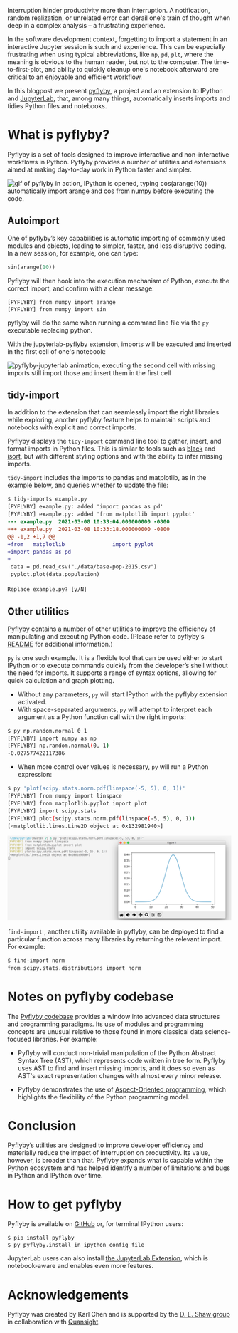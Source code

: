 <!--
.. title: Pyflyby: Improving Efficiency of Jupyter Interactive Sessions
.. slug: pyflyby-improving-efficiency-of-jupyter-interactive-sessions
.. date: 2021-08-13 10:00:00 UTC-00:00
.. author: Matthias Bussonnier, Aaron Meurer,
.. tags: Labs, Pyflyby, Deshaw
.. category:
.. link:
.. description:
.. type: text
-->

Interruption hinder productivity more than interruption. A notification, random
realization, or unrelated error can derail one's train of thought when deep in a
complex analysis – a frustrating experience.

In the software development context, forgetting to import a statement in an
interactive Jupyter session is such and experience. This can be especially
frustrating when using typical abbreviations, like `np`, `pd`, `plt`, where the
meaning is obvious to the human reader, but not to the computer. The
time-to-first-plot, and ability to quickly cleanup one's notebook afterward
are critical to an enjoyable and efficient workflow.

In this blogpost we present [pyflyby](https://github.com/deshaw/pyflyby), a
project and an extension to IPython and
[JupyterLab](https://github.com/deshaw/jupyterlab-pyflyby), that, among many
things, automatically inserts imports and tidies Python files and notebooks.

<!-- TEASER_END -->


# What is pyflyby?

Pyflyby is a set of tools designed to improve interactive and non-interactive
workflows in Python. Pyflyby provides a number of utilities and extensions aimed
at making day-to-day work in Python faster and simpler.

![gif of pyflyby in action, IPython is opened, typing cos(arange(10))
automatically import arange and cos from numpy before executing the
code.](/images/2021/08/pfb-autoimport.gif)

## Autoimport

One of pyflyby’s key capabilities is automatic importing of commonly used
modules and objects, leading to simpler, faster, and less disruptive coding. In
a new session, for example, one can type:

```python
sin(arange(10))
```

Pyflyby will then hook into the execution mechanism of Python, execute the
correct import, and confirm with a clear message:

```text
[PYFLYBY] from numpy import arange
[PYFLYBY] from numpy import sin
```

pyflyby will do the same when running a command line file via
the `py` executable replacing python.

With the jupyterlab-pyflyby extension, imports will be executed and inserted in
the first cell of one's notebook:


![pyflyby-jupyterlab animation, executing the second cell with missing imports
still import those and insert them in the first cell](/images/2021/08/jlpfb.gif)

## tidy-import

In addition to the extension that can seamlessly import the right libraries
while exploring, another pyflyby feature helps to maintain scripts and notebooks
with explicit and correct imports.

Pyflyby displays the `tidy-import` command line tool to gather, insert, and
format imports in Python files. This is similar to tools such as
[black](https://pypi.org/project/black/) and
[isort](https://pypi.org/project/isort/), but with different styling options and
with the ability to infer missing imports.


`tidy-import` includes the imports to pandas and matplotlib, as in the example
below, and queries whether to update the file:

```diff
$ tidy-imports example.py
[PYFLYBY] example.py: added 'import pandas as pd'
[PYFLYBY] example.py: added 'from matplotlib import pyplot'
--- example.py	2021-03-08 10:33:04.000000000 -0800
+++ example.py	2021-03-08 10:33:18.000000000 -0800
@@ -1,2 +1,7 @@
+from   matplotlib               import pyplot
+import pandas as pd
+
 data = pd.read_csv("./data/base-pop-2015.csv")
 pyplot.plot(data.population)

Replace example.py? [y/N]
```

## Other utilities

Pyflyby contains a number of other utilities to improve the efficiency of
manipulating and executing Python code. (Please refer to pyflyby's
[README](https://github.com/deshaw/pyflyby) for additional information.)

`py` is one such example. It is a flexible tool that can be used either to start
IPython or to execute commands quickly from the developer’s shell without the
need for imports. It supports a range of syntax options, allowing for quick
calculation and graph plotting.

 - Without any parameters, `py` will start IPython with the pyflyby extension
   activated.
 - With space-separated arguments, `py` will attempt to interpret each argument
   as a Python function call with the right imports:


```bash
$ py np.random.normal 0 1
[PYFLYBY] import numpy as np
[PYFLYBY] np.random.normal(0, 1)
-0.027577422117386
```

- When more control over values is necessary, `py` will run a Python expression:

```bash
$ py 'plot(scipy.stats.norm.pdf(linspace(-5, 5), 0, 1))'
[PYFLYBY] from numpy import linspace
[PYFLYBY] from matplotlib.pyplot import plot
[PYFLYBY] import scipy.stats
[PYFLYBY] plot(scipy.stats.norm.pdf(linspace(-5, 5), 0, 1))
[<matplotlib.lines.Line2D object at 0x132981940>]
```

![using pyflyby from bash to plot with matplotlib with above snippet, at matplotlib widow is open and show the plot.](/images/2021/08/py-exec-matplotlib.png)

`find-import` , another utility available in pyflyby, can be deployed to find a
particular function across many libraries by returning the relevant import.  For
example:

```bash
$ find-import norm
from scipy.stats.distributions import norm
```

# Notes on pyflyby codebase

The [Pyflyby codebase](https://github.com/deshaw/pyflyby) provides a window into
advanced data structures and programming paradigms. Its use of modules and
programming concepts are unusual relative to those found in more classical data
science-focused libraries. For example:

 - Pyflyby will conduct non-trivial manipulation of the Python Abstract Syntax
   Tree (AST), which represents code written in tree form. Pyflyby uses AST to
   find and insert missing imports, and it does so even as AST's exact
   representation changes with almost every minor release.

 - Pyflyby demonstrates the use of  [Aspect-Oriented
   programming](https://en.wikipedia.org/wiki/Aspect-oriented_programming),
   which highlights the flexibility of the Python programming model.


# Conclusion

Pyflyby’s utilities are designed to improve developer efficiency and materially
reduce the impact of interruption on productivity. Its value, however, is
broader than that. Pyflyby expands what is capable within the Python ecosystem
and has helped identify a number of limitations and bugs in Python and IPython
over time.

# How to get pyflyby

Pyflyby is available on [GitHub](https://github.com/deshaw/pyflyby) or, for
terminal IPython users:

```
$ pip install pyflyby
$ py pyflyby.install_in_ipython_config_file
```

JupyterLab users can also install [the JupyterLab
Extension](https://github.com/deshaw/jupyterlab-pyflyby), which is
notebook-aware and enables even more features.


# Acknowledgements

Pyflyby was created by Karl Chen and is supported by the [D. E. Shaw
group](https://www.deshaw.com/) in collaboration with [Quansight](https://www.quansight.com).











